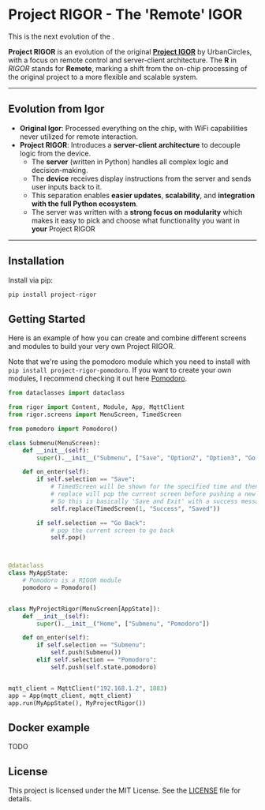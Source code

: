 # Project RIGOR - The 'Remote' IGOR
This is the next evolution of the .

**Project RIGOR** is an evolution of the original [**Project IGOR**](https://github.com/UrbanCircles/igor) by UrbanCircles, with a focus on remote control and server-client architecture. The **R** in *RIGOR* stands for **Remote**, marking a shift from the on-chip processing of the original project to a more flexible and scalable system.

---

## Evolution from Igor

- **Original Igor**: Processed everything on the chip, with WiFi capabilities never utilized for remote interaction.
- **Project RIGOR**: Introduces a **server-client architecture** to decouple logic from the device.  
  - The **server** (written in Python) handles all complex logic and decision-making.
  - The **device** receives display instructions from the server and sends user inputs back to it.
  - This separation enables **easier updates**, **scalability**, and **integration with the full Python ecosystem**.
  - The server was written with a **strong focus on modularity** which makes it easy to pick and choose what functionality you want in **your** Project RIGOR

---

## Installation

Install via pip:

```bash
pip install project-rigor
```

## Getting Started

Here is an example of how you can create and combine different screens and modules to build your very own Project RIGOR.

Note that we're using the pomodoro module which you need to install with `pip install project-rigor-pomodoro`.
If you want to create your own modules, I recommend checking it out here [Pomodoro](https://github.com/jarvick257/rigor-pomodoro).

```python
from dataclasses import dataclass

from rigor import Content, Module, App, MqttClient
from rigor.screens import MenuScreen, TimedScreen

from pomodoro import Pomodoro()

class Submenu(MenuScreen):
    def __init__(self):
        super().__init__("Submenu", ["Save", "Option2", "Option3", "Go Back"])

    def on_enter(self):
        if self.selection == "Save":
            # TimedScreen will be shown for the specified time and then pop itself automatically
            # replace will pop the current screen before pushing a new screen.
            # So this is basically 'Save and Exit' with a success message
            self.replace(TimedScreen(1, "Success", "Saved"))

        if self.selection == "Go Back":
            # pop the current screen to go back
            self.pop()



@dataclass
class MyAppState:
    # Pomodoro is a RIGOR module
    pomodoro = Pomodoro()


class MyProjectRigor(MenuScreen[AppState]):
    def __init__(self):
        super().__init__("Home", ["Submenu", "Pomodoro"])

    def on_enter(self):
        if self.selection == "Submenu":
            self.push(Submenu())
        elif self.selection == "Pomodoro":
            self.push(self.state.pomodoro)


mqtt_client = MqttClient("192.168.1.2", 1883)
app = App(mqtt_client, mqtt_client)
app.run(MyAppState(), MyProjectRigor())
```

## Docker example

TODO


## License
This project is licensed under the MIT License. See the [LICENSE](./LICENSE) file for details. 
